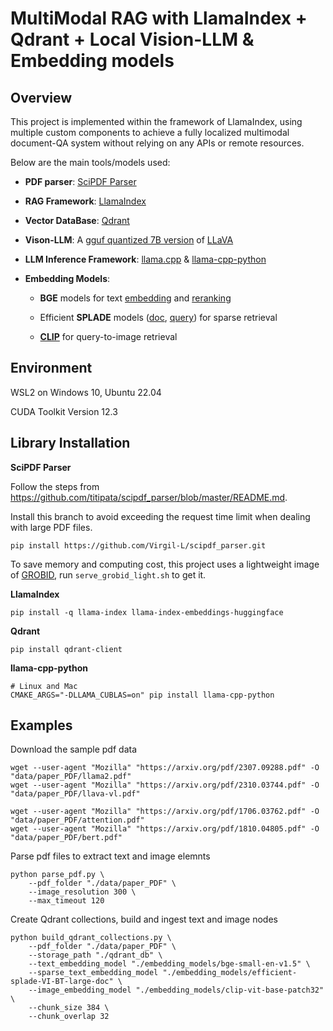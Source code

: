 # MultiModal RAG with LlamaIndex + Qdrant + Local Vision-LLM & Embedding models

## Overview

This project is implemented within the framework of LlamaIndex, using multiple custom components to achieve a fully localized multimodal document-QA system without relying on any APIs or remote resources.

Below are the main tools/models used:

- **PDF parser**: [SciPDF Parser](https://github.com/titipata/scipdf_parser)

- **RAG Framework**: [LlamaIndex](https://github.com/run-llama/llama_index)

- **Vector DataBase**: [Qdrant](https://qdrant.tech/)

- **Vison-LLM**: A [gguf quantized 7B version](https://huggingface.co/cjpais/llava-1.6-mistral-7b-gguf) of [LLaVA](https://llava-vl.github.io/)

- **LLM Inference Framework**: [llama.cpp](https://github.com/ggerganov/llama.cpp) & [llama-cpp-python](https://github.com/abetlen/llama-cpp-python)

- **Embedding Models**:
    - **BGE** models for text [embedding](https://huggingface.co/BAAI/bge-small-en-v1.5) and [reranking](https://huggingface.co/BAAI/bge-reranker-base)
    
    - Efficient **SPLADE** models ([doc](https://huggingface.co/naver/efficient-splade-VI-BT-large-doc), [query](https://huggingface.co/naver/efficient-splade-VI-BT-large-query)) for sparse retrieval 
    

    - [**CLIP**](https://huggingface.co/openai/clip-vit-base-patch32) for query-to-image retrieval


## Environment

WSL2 on Windows 10, Ubuntu 22.04 

CUDA Toolkit Version 12.3


## Library Installation

**SciPDF Parser**

Follow the steps from https://github.com/titipata/scipdf_parser/blob/master/README.md. 

Install this branch to avoid exceeding the request time limit when dealing with large PDF files.
```
pip install https://github.com/Virgil-L/scipdf_parser.git
```
To save memory and computing cost, this project uses a lightweight image  of [GROBID](https://github.com/kermitt2/grobid), run `serve_grobid_light.sh` to get it.

**LlamaIndex**

```
pip install -q llama-index llama-index-embeddings-huggingface
```

**Qdrant**
```
pip install qdrant-client
```

**llama-cpp-python**

```
# Linux and Mac
CMAKE_ARGS="-DLLAMA_CUBLAS=on" pip install llama-cpp-python
```

## Examples

Download the sample pdf data
```
wget --user-agent "Mozilla" "https://arxiv.org/pdf/2307.09288.pdf" -O "data/paper_PDF/llama2.pdf"
wget --user-agent "Mozilla" "https://arxiv.org/pdf/2310.03744.pdf" -O "data/paper_PDF/llava-vl.pdf"

wget --user-agent "Mozilla" "https://arxiv.org/pdf/1706.03762.pdf" -O "data/paper_PDF/attention.pdf"
wget --user-agent "Mozilla" "https://arxiv.org/pdf/1810.04805.pdf" -O "data/paper_PDF/bert.pdf"
```

Parse pdf files to extract text and image elemnts
```
python parse_pdf.py \
    --pdf_folder "./data/paper_PDF" \
    --image_resolution 300 \
    --max_timeout 120
```

Create Qdrant collections, build and ingest text and image nodes
```
python build_qdrant_collections.py \
    --pdf_folder "./data/paper_PDF" \
    --storage_path "./qdrant_db" \
    --text_embedding_model "./embedding_models/bge-small-en-v1.5" \
    --sparse_text_embedding_model "./embedding_models/efficient-splade-VI-BT-large-doc" \
    --image_embedding_model "./embedding_models/clip-vit-base-patch32" \
    --chunk_size 384 \
    --chunk_overlap 32
```